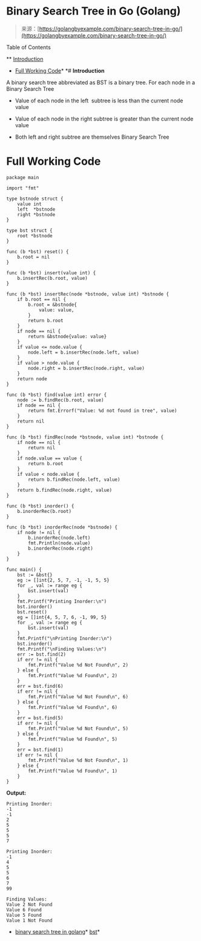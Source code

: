 <!--yml
category: 未分类
date: 2024-10-13 06:06:05
-->

# Binary Search Tree in Go (Golang)

> 来源：[https://golangbyexample.com/binary-search-tree-in-go/](https://golangbyexample.com/binary-search-tree-in-go/)

Table of Contents

 **   [Introduction](#Introduction "Introduction")
*   [Full Working Code](#Full_Working_Code "Full Working Code")*  *# **Introduction**

A binary search tree abbreviated as BST is a binary tree. For each node in a Binary Search Tree

*   Value of each node in the left  subtree is less than the current node value

*   Value of each node in the right subtree is greater than the current node value

*   Both left and right subtree are themselves Binary Search Tree

# **Full Working Code**

```
package main

import "fmt"

type bstnode struct {
    value int
    left  *bstnode
    right *bstnode
}

type bst struct {
    root *bstnode
}

func (b *bst) reset() {
    b.root = nil
}

func (b *bst) insert(value int) {
    b.insertRec(b.root, value)
}

func (b *bst) insertRec(node *bstnode, value int) *bstnode {
    if b.root == nil {
        b.root = &bstnode{
            value: value,
        }
        return b.root
    }
    if node == nil {
        return &bstnode{value: value}
    }
    if value <= node.value {
        node.left = b.insertRec(node.left, value)
    }
    if value > node.value {
        node.right = b.insertRec(node.right, value)
    }
    return node
}

func (b *bst) find(value int) error {
    node := b.findRec(b.root, value)
    if node == nil {
        return fmt.Errorf("Value: %d not found in tree", value)
    }
    return nil
}

func (b *bst) findRec(node *bstnode, value int) *bstnode {
    if node == nil {
        return nil
    }
    if node.value == value {
        return b.root
    }
    if value < node.value {
        return b.findRec(node.left, value)
    }
    return b.findRec(node.right, value)
}

func (b *bst) inorder() {
    b.inorderRec(b.root)
}

func (b *bst) inorderRec(node *bstnode) {
    if node != nil {
        b.inorderRec(node.left)
        fmt.Println(node.value)
        b.inorderRec(node.right)
    }
}

func main() {
    bst := &bst{}
    eg := []int{2, 5, 7, -1, -1, 5, 5}
    for _, val := range eg {
        bst.insert(val)
    }
    fmt.Printf("Printing Inorder:\n")
    bst.inorder()
    bst.reset()
    eg = []int{4, 5, 7, 6, -1, 99, 5}
    for _, val := range eg {
        bst.insert(val)
    }
    fmt.Printf("\nPrinting Inorder:\n")
    bst.inorder()
    fmt.Printf("\nFinding Values:\n")
    err := bst.find(2)
    if err != nil {
        fmt.Printf("Value %d Not Found\n", 2)
    } else {
        fmt.Printf("Value %d Found\n", 2)
    }
    err = bst.find(6)
    if err != nil {
        fmt.Printf("Value %d Not Found\n", 6)
    } else {
        fmt.Printf("Value %d Found\n", 6)
    }
    err = bst.find(5)
    if err != nil {
        fmt.Printf("Value %d Not Found\n", 5)
    } else {
        fmt.Printf("Value %d Found\n", 5)
    }
    err = bst.find(1)
    if err != nil {
        fmt.Printf("Value %d Not Found\n", 1)
    } else {
        fmt.Printf("Value %d Found\n", 1)
    }
}
```

**Output:**

```
Printing Inorder:
-1
-1
2
5
5
5
7

Printing Inorder:
-1
4
5
5
6
7
99

Finding Values:
Value 2 Not Found
Value 6 Found
Value 5 Found
Value 1 Not Found
```

*   [binary search tree in golang](https://golangbyexample.com/tag/binary-search-tree-in-golang/)*   [bst](https://golangbyexample.com/tag/bst/)*